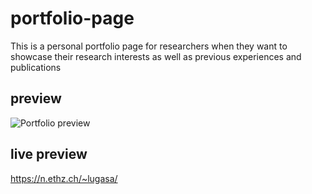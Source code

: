 # portfolio-page
This is a personal portfolio page for researchers when they want to showcase their research interests as well as previous experiences and publications

## preview
![Portfolio preview](https://n.ethz.ch/~lugasa/img/livepreviewRaka)

## live preview
https://n.ethz.ch/~lugasa/
